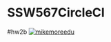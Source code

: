 # SSW567CircleCI
#hw2b
[![mikemoreedu](https://circleci.com/gh/mikemoreedu/SSW567CircleCI.svg?style=svg)](https://app.circleci.com/pipelines/github/mikemoreedu/SSW567CircleCI?branch=main&filter=all)
